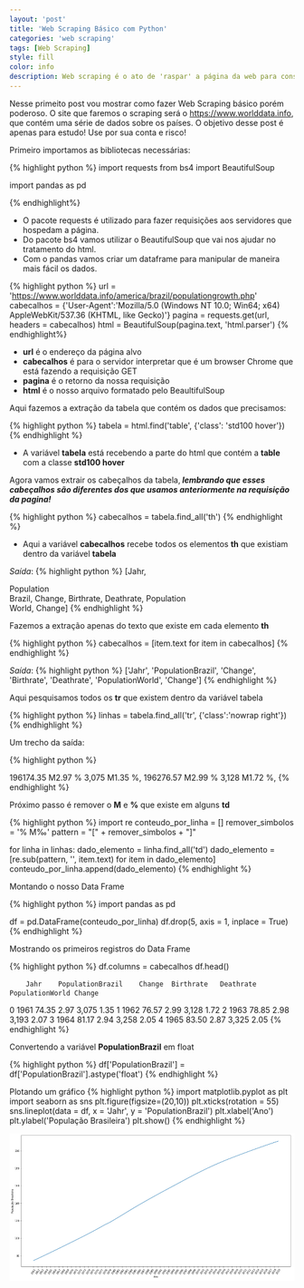 ```yaml
---
layout: 'post'
title: 'Web Scraping Básico com Python'
categories: 'web scraping'
tags: [Web Scraping]
style: fill
color: info
description: Web scraping é o ato de 'raspar' a página da web para conseguir algumas informações disponíveis. 
---
```

Nesse primeito post vou mostrar como fazer Web Scraping básico porém poderoso.
O site que faremos o scraping será o <a href='https://www.worlddata.info'>https://www.worlddata.info</a>, que contém uma série de dados sobre os países. 
O objetivo desse post é apenas para estudo! Use por sua conta e risco!

Primeiro importamos as bibliotecas necessárias:

{% highlight python %}
import requests
from bs4 import BeautifulSoup

import pandas as pd

{% endhighlight%}

* O pacote requests é utilizado para fazer requisições aos servidores que hospedam a página. 
* Do pacote bs4 vamos utilizar o BeautifulSoup que vai nos ajudar no tratamento do html. 
* Com o pandas vamos criar um dataframe para manipular de maneira mais fácil os dados.

{% highlight python %}
url = 'https://www.worlddata.info/america/brazil/populationgrowth.php'
cabecalhos = {'User-Agent':'Mozilla/5.0 (Windows NT 10.0; Win64; x64) AppleWebKit/537.36 (KHTML, like Gecko)'}
pagina = requests.get(url, headers = cabecalhos)
html = BeautifulSoup(pagina.text, 'html.parser')
{% endhighlight%}

* <b>url</b> é o endereço da página alvo
* <b>cabecalhos</b> é para o servidor interpretar que é um browser Chrome que está fazendo a requisição GET
* <b>pagina</b> é o retorno da nossa requisição 
* <b>html</b> é o nosso arquivo formatado pelo BeaultifulSoup

Aqui fazemos a extração da tabela que contém os dados que precisamos:

{% highlight python %}
tabela = html.find('table', {'class': 'std100 hover'})
{% endhighlight %}

* A variável <b>tabela</b> está recebendo a parte do html que contém a <b>table</b> com a classe <b>std100 hover</b>

Agora vamos extrair os cabeçalhos da tabela,<b><i> lembrando que esses cabeçalhos são diferentes dos que usamos anteriormente na requisição da pagina!</i></b>

{% highlight python %}
cabecalhos = tabela.find_all('th')
{% endhighlight %}

* Aqui a variável <b>cabecalhos</b> recebe todos os elementos <b>th</b> que existiam dentro da variável <b>tabela</b>

<i>Saída</i>: 
{% highlight python %}
[<th class="left">Jahr</th>,
<th>Population<br/>Brazil</th>,
<th>Change</th>,
<th>Birthrate</th>,
<th>Deathrate</th>,
<th>Population<br/>World</th>,
<th>Change</th>]
{% endhighlight %}


Fazemos a extração apenas do texto que existe em cada elemento <b>th</b>

{% highlight python %}
cabecalhos = [item.text for item in cabecalhos]
{% endhighlight %}

<i>Saída</i>:
{% highlight python %}
['Jahr',
'PopulationBrazil',
'Change',
'Birthrate',
'Deathrate',
'PopulationWorld',
'Change']
{% endhighlight %}

Aqui pesquisamos todos os <b>tr</b> que existem dentro da variável tabela

{% highlight python %}
linhas = tabela.find_all('tr', {'class':'nowrap right'})
{% endhighlight %}

Um trecho da saída:

{% highlight python %}
<tr class="nowrap right"><td class="left">1961</td><td>74.35 M</td><td>2.97 %</td><td> </td><td> </td><td class="blank"></td><td>3,075 M</td><td>1.35 %</td></tr>,
<tr class="nowrap right"><td class="left">1962</td><td>76.57 M</td><td>2.99 %</td><td> </td><td> </td><td class="blank"></td><td>3,128 M</td><td>1.72 %</td></tr>,
{% endhighlight %}


Próximo passo é remover o <b>M</b> e <b>%</b> que existe em alguns <b>td</b>


{% highlight python %}
import re
conteudo_por_linha = []
remover_simbolos = '% M‰'
pattern = "[" + remover_simbolos + "]"

for linha in linhas:
    dado_elemento = linha.find_all('td')
    dado_elemento = [re.sub(pattern, '', item.text) for item in dado_elemento]
    conteudo_por_linha.append(dado_elemento)
{% endhighlight %}

Montando o nosso Data Frame

{% highlight python %}
import pandas as pd

df = pd.DataFrame(conteudo_por_linha)
df.drop(5, axis = 1, inplace = True)
{% endhighlight %}

Mostrando os primeiros registros do Data Frame 

{% highlight python %}
df.columns = cabecalhos
df.head()

        Jahr	PopulationBrazil	Change	Birthrate	Deathrate	PopulationWorld	Change
0	1961	           74.35	2.97			                          3,075	1.35
1	1962	           76.57	2.99			                          3,128	1.72
2	1963	           78.85	2.98			                          3,193	2.07
3	1964	           81.17	2.94			                          3,258	2.05
4	1965	           83.50	2.87			                          3,325	2.05
{% endhighlight %}

Convertendo a variável <b>PopulationBrazil</b> em float

{% highlight python %}
df['PopulationBrazil'] = df['PopulationBrazil'].astype('float')
{% endhighlight %}


Plotando um gráfico
{% highlight python %}
import matplotlib.pyplot as plt
import seaborn as sns
plt.figure(figsize=(20,10))
plt.xticks(rotation = 55)
sns.lineplot(data = df, x = 'Jahr', y = 'PopulationBrazil')
plt.xlabel('Ano')
plt.ylabel('População Brasileira')
plt.show()
{% endhighlight %}

![Gráfico](../images/webscraping/graf1.PNG)
